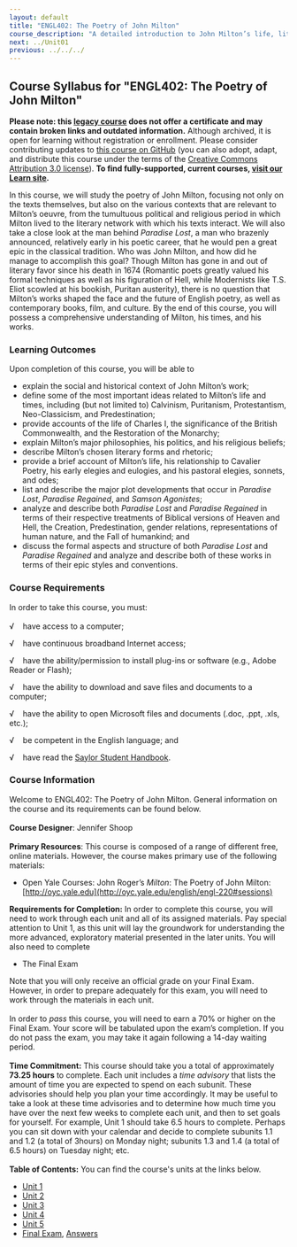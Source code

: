 ```yaml
---
layout: default
title: "ENGL402: The Poetry of John Milton"
course_description: "A detailed introduction to John Milton’s life, literary works, historical and philosophical contexts, including close examinations of his poetry, including Samson Agonists, Lycidas, Paradise Lost, and Paradise Regained."
next: ../Unit01
previous: ../../../
---
```

Course Syllabus for "ENGL402: The Poetry of John Milton"
--------------------------------------------------------

**Please note: this [legacy course](https://sayloracademy.zendesk.com/hc/en-us/articles/206089967) does not offer a certificate and may contain 
broken links and outdated information.** Although archived, it is open 
for learning without registration or enrollment. Please consider contributing 
updates to [this course on GitHub](https://github.com/saylordotorg/course_engl402) 
(you can also adopt, adapt, and distribute this course under the terms of 
the [Creative Commons Attribution 3.0 license](http://creativecommons.org/licenses/by/3.0/)). **To find fully-supported, current courses, [visit our 
Learn site](https://learn.saylor.org).**

In this course, we will study the poetry of John Milton, focusing not
only on the texts themselves, but also on the various contexts that are
relevant to Milton’s oeuvre, from the tumultuous political and religious
period in which Milton lived to the literary network with which his
texts interact. We will also take a close look at the man behind
*Paradise Lost*, a man who brazenly announced, relatively early in his
poetic career, that he would pen a great epic in the classical
tradition. Who was John Milton, and how did he manage to accomplish this
goal? Though Milton has gone in and out of literary favor since his
death in 1674 (Romantic poets greatly valued his formal techniques as
well as his figuration of Hell, while Modernists like T.S. Eliot scowled
at his bookish, Puritan austerity), there is no question that Milton’s
works shaped the face and the future of English poetry, as well as
contemporary books, film, and culture. By the end of this course, you
will possess a comprehensive understanding of Milton, his times, and his
works.

### Learning Outcomes

Upon completion of this course, you will be able to  

-   explain the social and historical context of John Milton’s work;
-   define some of the most important ideas related to Milton’s life and
    times, including (but not limited to) Calvinism, Puritanism,
    Protestantism, Neo-Classicism, and Predestination;
-   provide accounts of the life of Charles I, the significance of the
    British Commonwealth, and the Restoration of the Monarchy;
-   explain Milton’s major philosophies, his politics, and his religious
    beliefs;
-   describe Milton’s chosen literary forms and rhetoric;
-   provide a brief account of Milton’s life, his relationship to
    Cavalier Poetry, his early elegies and eulogies, and his pastoral
    elegies, sonnets, and odes;
-   list and describe the major plot developments that occur in
    *Paradise Lost*, *Paradise Regained*, and *Samson Agonistes*;
-   analyze and describe both *Paradise Lost* and *Paradise Regained* in
    terms of their respective treatments of Biblical versions of Heaven
    and Hell, the Creation, Predestination, gender relations,
    representations of human nature, and the Fall of humankind; and
-   discuss the formal aspects and structure of both *Paradise Lost* and
    *Paradise Regained* and analyze and describe both of these works in
    terms of their epic styles and conventions.

### Course Requirements

In order to take this course, you must:  
    
 √    have access to a computer;   
  
 √    have continuous broadband Internet access;   
  
 √    have the ability/permission to install plug-ins or software (e.g.,
Adobe Reader or Flash);   
  
 √    have the ability to download and save files and documents to a
computer;   
  
 √    have the ability to open Microsoft files and documents (.doc,
.ppt, .xls, etc.);   
  
 √    be competent in the English language; and  
  
 √    have read the [Saylor Student
Handbook](https://resources.saylor.org/wwwresources/archived/site/wp-content/uploads/2012/05/Saylor-StudentHandbook.pdf).

### Course Information

Welcome to ENGL402: The Poetry of John Milton. General information on
the course and its requirements can be found below.  
    
 **Course Designer**: Jennifer Shoop  
    
 **Primary Resources**: This course is composed of a range of different
free, online materials. However, the course makes primary use of the
following materials:  

-   Open Yale Courses: John Roger’s *Milton*: The Poetry of John Milton:
    [http://oyc.yale.edu](http://oyc.yale.edu/english/engl-220#sessions)

**Requirements for Completion:** In order to complete this course, you
will need to work through each unit and all of its assigned materials.
Pay special attention to Unit 1, as this unit will lay the groundwork
for understanding the more advanced, exploratory material presented in
the later units. You will also need to complete  

-   The Final Exam

Note that you will only receive an official grade on your Final Exam.
However, in order to prepare adequately for this exam, you will need to
work through the materials in each unit.  
    
 In order to *pass* this course, you will need to earn a 70% or higher
on the Final Exam. Your score will be tabulated upon the exam’s
completion. If you do not pass the exam, you may take it again following
a 14-day waiting period.  
    
 **Time Commitment:** This course should take you a total of
approximately **73.25 hours** to complete. Each unit includes a *time
advisory* that lists the amount of time you are expected to spend on
each subunit. These advisories should help you plan your time
accordingly. It may be useful to take a look at these time advisories
and to determine how much time you have over the next few weeks to
complete each unit, and then to set goals for yourself. For example,
Unit 1 should take 6.5 hours to complete. Perhaps you can sit down with
your calendar and decide to complete subunits 1.1 and 1.2 (a total of
3hours) on Monday night; subunits 1.3 and 1.4 (a total of 6.5 hours) on
Tuesday night; etc.  
    
**Table of Contents:** You can find the course's units at the links below.

- [Unit 1](https://legacy.saylor.org/engl402/Unit01/)
- [Unit 2](https://legacy.saylor.org/engl402/Unit02/)
- [Unit 3](https://legacy.saylor.org/engl402/Unit03/)
- [Unit 4](https://legacy.saylor.org/engl402/Unit04/)
- [Unit 5](https://legacy.saylor.org/engl402/Unit05/)
- [Final Exam](http://saylordotorg.github.io/LegacyExams/ENGL/ENGL402/ENGL402-FinalExam.html), [Answers](http://saylordotorg.github.io/LegacyExams/ENGL/ENGL402/ENGL402-FinalExam-Answers.html)
